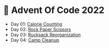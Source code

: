 # 🎄 Advent Of Code 2022

- Day 01: [Calorie Counting](./src/main/kotlin/fr/davidpelissier/adventofcode2022/days/Day01.kt)
- Day 02: [Rock Paper Scissors](./src/main/kotlin/fr/davidpelissier/adventofcode2022/days/Day02.kt)
- Day 03: [Rucksack Reorganization](./src/main/kotlin/fr/davidpelissier/adventofcode2022/days/Day03.kt)
- Day 04: [Camp Cleanup](./src/main/kotlin/fr/davidpelissier/adventofcode2022/days/Day04.kt)

